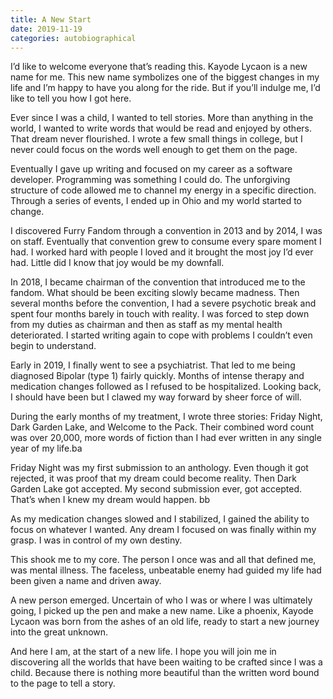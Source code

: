 ```yaml
---
title: A New Start
date: 2019-11-19
categories: autobiographical
---
```

I’d like to welcome everyone that’s reading this. Kayode Lycaon is a new name for me. This new name symbolizes one of the biggest changes in my life and I’m happy to have you along for the ride. But if you’ll indulge me, I’d like to tell you how I got here.

Ever since I was a child, I wanted to tell stories. More than anything in the world, I wanted to write words that would be read and enjoyed by others. That dream never flourished. I wrote a few small things in college, but I never could focus on the words well enough to get them on the page.

Eventually I gave up writing and focused on my career as a software developer. Programming was something I could do. The unforgiving structure of code allowed me to channel my energy in a specific direction. Through a series of events, I ended up in Ohio and my world started to change.

I discovered Furry Fandom through a convention in 2013 and by 2014, I was on staff. Eventually that convention grew to consume every spare moment I had. I worked hard with people I loved and it brought the most joy I’d ever had. Little did I know that joy would be my downfall.

In 2018, I became chairman of the convention that introduced me to the fandom. What should be been exciting slowly became madness. Then several months before the convention, I had a severe psychotic break and spent four months barely in touch with reality. I was forced to step down from my duties as chairman and then as staff as my mental health deteriorated. I started writing again to cope with problems I couldn’t even begin to understand.

Early in 2019, I finally went to see a psychiatrist. That led to me being diagnosed Bipolar (type 1) fairly quickly. Months of intense therapy and medication changes followed as I refused to be hospitalized. Looking back, I should have been but I clawed my way forward by sheer force of will.

During the early months of my treatment, I wrote three stories: Friday Night, Dark Garden Lake, and Welcome to the Pack. Their combined word count was over 20,000, more words of fiction than I had ever written in any single year of my life.ba

Friday Night was my first submission to an anthology. Even though it got rejected, it was proof that my dream could become reality. Then Dark Garden Lake got accepted. My second submission ever, got accepted. That’s when I knew my dream would happen. bb

As my medication changes slowed and I stabilized, I gained the ability to focus on whatever I wanted. Any dream I focused on was finally within my grasp. I was in control of my own destiny.

This shook me to my core. The person I once was and all that defined me, was mental illness. The faceless, unbeatable enemy had guided my life had been given a name and driven away.

A new person emerged. Uncertain of who I was or where I was ultimately going, I picked up the pen and make a new name. Like a phoenix, Kayode Lycaon was born from the ashes of an old life, ready to start a new journey into the great unknown.

And here I am, at the start of a new life. I hope you will join me in discovering all the worlds that have been waiting to be crafted since I was a child. Because there is nothing more beautiful than the written word bound to the page to tell a story.

